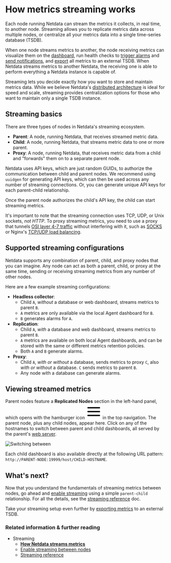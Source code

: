 <!--
title: "How metrics streaming works"
description: >- 
    "Netdata's real-time streaming allows you to replicate metrics data 
    across multiple nodes, or centralize all your metrics data into a single 
    time-series database (TSDB)."
type: "explanation"
custom_edit_url: "https://github.com/netdata/netdata/blob/master/docs/metrics-storage-management/how-streaming-works.md"
sidebar_label: "How metrics streaming works"
learn_status: "Published"
learn_topic_type: "Concepts"
learn_rel_path: "Concepts"
-->

# How metrics streaming works

Each node running Netdata can stream the metrics it collects, in real time, to another node. Streaming allows you to
replicate metrics data across multiple nodes, or centralize all your metrics data into a single time-series database
(TSDB).

When one node streams metrics to another, the node receiving metrics can visualize them on the
[dashboard](https://github.com/netdata/netdata/blob/master/docs/visualize/interact-dashboards-charts.md), run health checks to [trigger
alarms](https://github.com/netdata/netdata/blob/master/docs/monitor/view-active-alarms.md) and [send notifications](https://github.com/netdata/netdata/blob/master/docs/monitor/enable-notifications.md), and
[export](https://github.com/netdata/netdata/blob/master/docs/export/external-databases.md) all metrics to an external TSDB. When Netdata streams metrics to another
Netdata, the receiving one is able to perform everything a Netdata instance is capable of.

Streaming lets you decide exactly how you want to store and maintain metrics data. While we believe Netdata's
[distributed architecture](https://github.com/netdata/netdata/blob/master/docs/store/distributed-data-architecture.md) is ideal for speed and scale, streaming
provides centralization options for those who want to maintain only a single TSDB instance.

## Streaming basics

There are three types of nodes in Netdata's streaming ecosystem.

- **Parent**: A node, running Netdata, that receives streamed metric data.
- **Child**: A node, running Netdata, that streams metric data to one or more parent.
- **Proxy**: A node, running Netdata, that receives metric data from a child and "forwards" them on to a
  separate parent node.

Netdata uses API keys, which are just random GUIDs, to authorize the communication between child and parent nodes. We
recommend using `uuidgen` for generating API keys, which can then be used across any number of streaming connections.
Or, you can generate unique API keys for each parent-child relationship.

Once the parent node authorizes the child's API key, the child can start streaming metrics.

It's important to note that the streaming connection uses TCP, UDP, or Unix sockets, _not HTTP_. To proxy streaming
metrics, you need to use a proxy that tunnels [OSI layer 4-7
traffic](https://en.wikipedia.org/wiki/OSI_model#Layer_4:_Transport_Layer) without interfering with it, such as
[SOCKS](https://en.wikipedia.org/wiki/SOCKS) or Nginx's [TCP/UDP load
balancing](https://docs.nginx.com/nginx/admin-guide/load-balancer/tcp-udp-load-balancer/).

## Supported streaming configurations

Netdata supports any combination of parent, child, and proxy nodes that you can imagine. Any node can act as both a
parent, child, or proxy at the same time, sending or receiving streaming metrics from any number of other nodes.

Here are a few example streaming configurations:

- **Headless collector**: 
  - Child `A`, _without_ a database or web dashboard, streams metrics to parent `B`.
  - `A` metrics are only available via the local Agent dashboard for `B`.
  - `B` generates alarms for `A`.
- **Replication**: 
  - Child `A`, _with_ a database and web dashboard, streams metrics to parent `B`. 
  - `A` metrics are available on both local Agent dashboards, and can be stored with the same or different metrics
    retention policies.
  - Both `A` and `B` generate alarms.
- **Proxy**:
  - Child `A`, _with or without_ a database, sends metrics to proxy `C`, also _with or without_ a database. `C` sends
    metrics to parent `B`.
  - Any node with a database can generate alarms.

## Viewing streamed metrics

Parent nodes feature a **Replicated Nodes** section in the left-hand panel, which opens with the hamburger icon
![Hamburger icon](https://raw.githubusercontent.com/netdata/netdata-ui/master/src/components/icon/assets/hamburger.svg)
in the top navigation. The parent node, plus any child nodes, appear here. Click on any of the hostnames to switch
between parent and child dashboards, all served by the parent's [web server](https://github.com/netdata/netdata/blob/master/web/server/README.md).

![Switching between
](https://user-images.githubusercontent.com/1153921/110043346-761ec000-7d04-11eb-8e58-77670ba39161.gif)

Each child dashboard is also available directly at the following URL pattern:
`http://PARENT-NODE:19999/host/CHILD-HOSTNAME`.

## What's next?

Now that you understand the fundamentals of streaming metrics between nodes, go ahead and [enable
streaming](https://github.com/netdata/netdata/blob/master/docs/metrics-storage-management/enable-streaming.md) using a simple `parent-child` relationship. For all
the details, see the [streaming reference](https://github.com/netdata/netdata/blob/master/docs/metrics-storage-management/reference-streaming.md) doc.

Take your streaming setup even further by [exporting metrics](https://github.com/netdata/netdata/blob/master/docs/export/external-databases.md) to an external TSDB.

### Related information & further reading

- Streaming
  - **[How Netdata streams metrics](https://github.com/netdata/netdata/blob/master/docs/metrics-storage-management/how-streaming-works.md)**
  - [Enable streaming between nodes](https://github.com/netdata/netdata/blob/master/docs/metrics-storage-management/enable-streaming.md)
  - [Streaming reference](https://github.com/netdata/netdata/blob/master/docs/metrics-storage-management/reference-streaming.md)